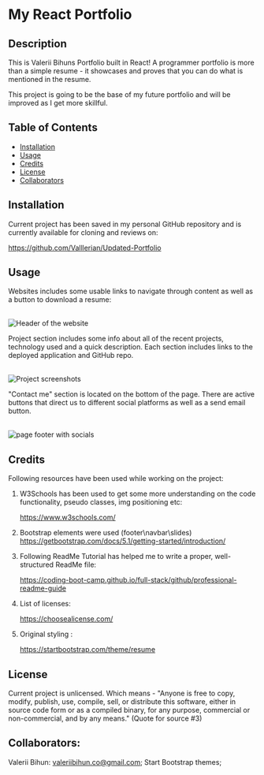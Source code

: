 # My React Portfolio

## Description

This is Valerii Bihuns Portfolio built in React! 
A programmer portfolio is more than a simple resume - it showcases and proves that you can do what is mentioned in the resume.

This project is going to be the base of my future portfolio and will be improved as I get more skillful.


## Table of Contents
- [Installation](#installation)
- [Usage](#usage)
- [Credits](#credits)
- [License](#license)
- [Collaborators](#Collaborators)


## Installation
Current project has been saved in my personal GitHub repository and is currently available for cloning and reviews on:

https://github.com/Valllerian/Updated-Portfolio
## Usage
Websites includes some usable links to navigate through content as well as a button to download a resume:

<br>
<img alt="Header of the website" src="./dist/assets/img/ReadMe01.jpg" />
<br>

Project section includes some info about all of the recent projects, technology used and a quick description.
Each section includes links to the deployed application and GitHub repo.

<br>
<img alt="Project screenshots" src="./dist/assets/img/ReadMe02.jpg" />
<br>

"Contact me" section is located on the bottom of the page. There are active buttons that direct us to different social platforms as well as a send email button.

<br>
<img alt="page footer with socials" src="./dist/assets/img/ReadMe03.jpg" />
<br>



## Credits
Following resources  have been used while working on the project:

1) W3Schools has been used to get some more understanding on the code functionality, pseudo classes, img positioning etc:

    https://www.w3schools.com/

2) Bootstrap elements were used (footer\navbar\slides)
    https://getbootstrap.com/docs/5.1/getting-started/introduction/


3) Following ReadMe Tutorial has helped me to write a proper, well-structured ReadMe file:

    https://coding-boot-camp.github.io/full-stack/github/professional-readme-guide

4) List of licenses:

    https://choosealicense.com/

4) Original styling :

   https://startbootstrap.com/theme/resume


## License
Current project is unlicensed. Which means - "Anyone is free to copy, modify, publish, use, compile, sell, or
distribute this software, either in source code form or as a compiled
binary, for any purpose, commercial or non-commercial, and by any
means." (Quote for source #3)

## Collaborators:

Valerii Bihun: valeriibihun.co@gmail.com;
Start Bootstrap themes;
